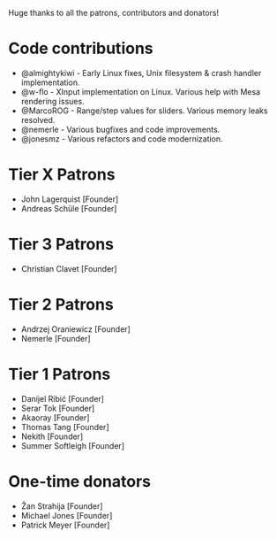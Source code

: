 Huge thanks to all the patrons, contributors and donators!

# Code contributions
 - @almightykiwi - Early Linux fixes, Unix filesystem & crash handler implementation.
 - @w-flo - XInput implementation on Linux. Various help with Mesa rendering issues.
 - @MarcoROG - Range/step values for sliders. Various memory leaks resolved.
 - @nemerle - Various bugfixes and code improvements.
 - @jonesmz - Various refactors and code modernization. 

# Tier X Patrons
- John Lagerquist [Founder]
- Andreas Schüle [Founder]

# Tier 3 Patrons
- Christian Clavet [Founder]

# Tier 2 Patrons
- Andrzej Oraniewicz [Founder]
- Nemerle [Founder]

# Tier 1 Patrons
- Danijel Ribić [Founder]
- Serar Tok [Founder]
- Akaoray [Founder]
- Thomas Tang [Founder]
- Nekith [Founder]
- Summer Softleigh [Founder]

# One-time donators
- Žan Strahija [Founder]
- Michael Jones [Founder]
- Patrick Meyer [Founder]